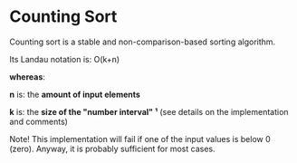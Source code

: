 # Counting Sort

Counting sort is a stable and non-comparison-based sorting algorithm.

Its Landau notation is: O(k+n)

**whereas**:

**n** is: the **amount of input elements**

**k** is: the **size of the "number interval" ¹** (see details on the implementation and comments)

Note! This implementation will fail if one of the input values is below 0 (zero).
Anyway, it is probably sufficient for most cases.